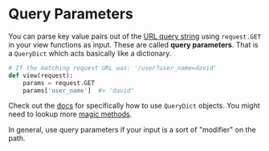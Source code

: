 # Query Parameters

You can parse key value pairs out of the [URL query string](urls.md#querystrings) using `request.GET` in your view functions as input.
These are called **query parameters**.
That is a `QueryDict` which acts basically like a dictionary.

```py
# If the matching request URL was: '/user?user_name=david'
def view(request):
    params = request.GET
    params['user_name']  #> 'david'
```

Check out the [docs](https://docs.djangoproject.com/en/1.9/ref/request-response/#querydict-objects) for specifically how to use `QueryDict` objects.
You might need to lookup more [magic methods](http://rafekettler.com/magicmethods.html).

In general, use query parameters if your input is a sort of "modifier" on the path.
